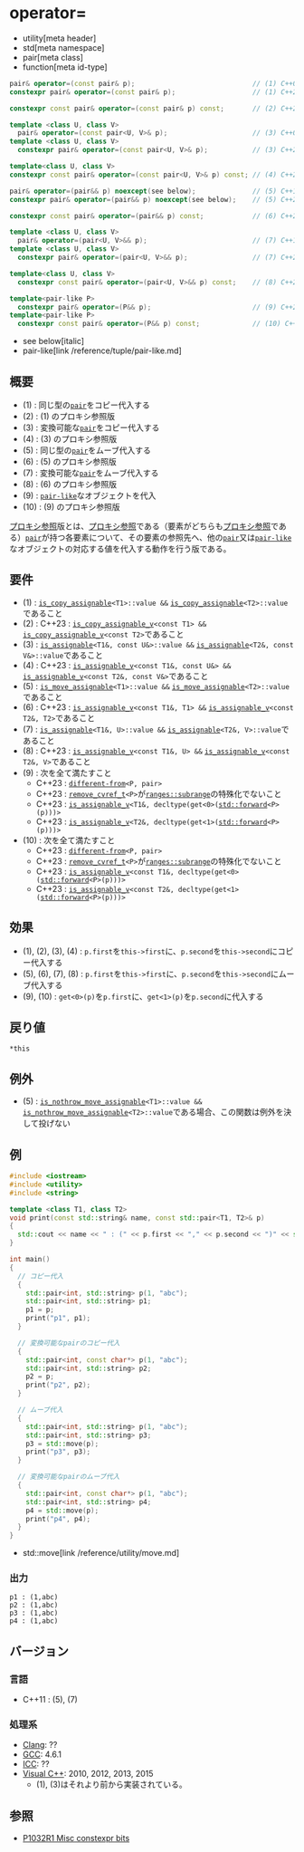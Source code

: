 # operator=
* utility[meta header]
* std[meta namespace]
* pair[meta class]
* function[meta id-type]

```cpp
pair& operator=(const pair& p);                             // (1) C++03
constexpr pair& operator=(const pair& p);                   // (1) C++20

constexpr const pair& operator=(const pair& p) const;       // (2) C++23

template <class U, class V>
  pair& operator=(const pair<U, V>& p);                     // (3) C++03
template <class U, class V>
  constexpr pair& operator=(const pair<U, V>& p);           // (3) C++20

template<class U, class V>
constexpr const pair& operator=(const pair<U, V>& p) const; // (4) C++23

pair& operator=(pair&& p) noexcept(see below);              // (5) C++11
constexpr pair& operator=(pair&& p) noexcept(see below);    // (5) C++20

constexpr const pair& operator=(pair&& p) const;            // (6) C++23

template <class U, class V>
  pair& operator=(pair<U, V>&& p);                          // (7) C++11
template <class U, class V>
  constexpr pair& operator=(pair<U, V>&& p);                // (7) C++20

template<class U, class V>
  constexpr const pair& operator=(pair<U, V>&& p) const;    // (8) C++23

template<pair-like P>
  constexpr pair& operator=(P&& p);                         // (9) C++23
template<pair-like P>
  constexpr const pair& operator=(P&& p) const;             // (10) C++23
```
* see below[italic]
* pair-like[link /reference/tuple/pair-like.md]

## 概要
- (1) : 同じ型の[`pair`](../pair.md)をコピー代入する
- (2) : (1) のプロキシ参照版
- (3) : 変換可能な[`pair`](../pair.md)をコピー代入する
- (4) : (3) のプロキシ参照版
- (5) : 同じ型の[`pair`](../pair.md)をムーブ代入する
- (6) : (5) のプロキシ参照版
- (7) : 変換可能な[`pair`](../pair.md)をムーブ代入する
- (8) : (6) のプロキシ参照版
- (9) : [`pair-like`](/reference/tuple/pair-like.md)なオブジェクトを代入
- (10) : (9) のプロキシ参照版

[プロキシ参照](/reference/iterator/indirectly_writable.md)版とは、[プロキシ参照](/reference/iterator/indirectly_writable.md)である（要素がどちらも[プロキシ参照](/reference/iterator/indirectly_writable.md)である）[`pair`](../pair.md)が持つ各要素について、その要素の参照先へ、他の[`pair`](../pair.md)又は[`pair-like`](/reference/tuple/pair-like.md)なオブジェクトの対応する値を代入する動作を行う版である。


## 要件
- (1) : [`is_copy_assignable`](/reference/type_traits/is_copy_assignable.md)`<T1>::value &&` [`is_copy_assignable`](/reference/type_traits/is_copy_assignable.md)`<T2>::value`であること
- (2) : C++23 : [`is_copy_assignable_v`](/reference/type_traits/is_copy_assignable.md)`<const T1> &&` [`is_copy_assignable_v`](/reference/type_traits/is_copy_assignable.md)`<const T2>`であること
- (3) : [`is_assignable`](/reference/type_traits/is_assignable.md)`<T1&, const U&>::value &&` [`is_assignable`](/reference/type_traits/is_assignable.md)`<T2&, const V&>::value`であること
- (4) : C++23 : [`is_assignable_v`](/reference/type_traits/is_assignable.md)`<const T1&, const U&> &&` [`is_assignable_v`](/reference/type_traits/is_assignable.md)`<const T2&, const V&>`であること
- (5) : [`is_move_assignable`](/reference/type_traits/is_move_assignable.md)`<T1>::value &&` [`is_move_assignable`](/reference/type_traits/is_move_assignable.md)`<T2>::value`であること
- (6) : C++23 : [`is_assignable_v`](/reference/type_traits/is_assignable.md)`<const T1&, T1> &&` [`is_assignable_v`](/reference/type_traits/is_assignable.md)`<const T2&, T2>`であること
- (7) : [`is_assignable`](/reference/type_traits/is_assignable.md)`<T1&, U>::value &&` [`is_assignable`](/reference/type_traits/is_assignable.md)`<T2&, V>::value`であること
- (8) : C++23 : [`is_assignable_v`](/reference/type_traits/is_assignable.md)`<const T1&, U> &&` [`is_assignable_v`](/reference/type_traits/is_assignable.md)`<const T2&, V>`であること
- (9) : 次を全て満たすこと
    - C++23 : [`different-from`](/reference/ranges/different-from.md)`<P, pair>`
    - C++23 : [`remove_cvref_t`](/reference/type_traits/remove_cvref.md)`<P>`が[`ranges::subrange`](/reference/ranges/subrange.md)の特殊化でないこと
    - C++23 : [`is_assignable_v`](/reference/type_traits/is_assignable.md)`<T1&, decltype(get<0>(`[`std::forward`](/reference/utility/forward.md)`<P>(p)))>`
    - C++23 : [`is_assignable_v`](/reference/type_traits/is_assignable.md)`<T2&, decltype(get<1>(`[`std::forward`](/reference/utility/forward.md)`<P>(p)))>`
- (10) : 次を全て満たすこと
    - C++23 : [`different-from`](/reference/ranges/different-from.md)`<P, pair>`
    - C++23 : [`remove_cvref_t`](/reference/type_traits/remove_cvref.md)`<P>`が[`ranges::subrange`](/reference/ranges/subrange.md)の特殊化でないこと
    - C++23 : [`is_assignable_v`](/reference/type_traits/is_assignable.md)`<const T1&, decltype(get<0>(`[`std::forward`](/reference/utility/forward.md)`<P>(p)))>`
    - C++23 : [`is_assignable_v`](/reference/type_traits/is_assignable.md)`<const T2&, decltype(get<1>(`[`std::forward`](/reference/utility/forward.md)`<P>(p)))>`


## 効果
- (1), (2), (3), (4) : `p.first`を`this->first`に、`p.second`を`this->second`にコピー代入する
- (5), (6), (7), (8) : `p.first`を`this->first`に、`p.second`を`this->second`にムーブ代入する
- (9), (10) : `get<0>(p)`を`p.first`に、`get<1>(p)`を`p.second`に代入する


## 戻り値
`*this`


## 例外
- (5) : [`is_nothrow_move_assignable`](/reference/type_traits/is_nothrow_move_assignable.md)`<T1>::value &&` [`is_nothrow_move_assignable`](/reference/type_traits/is_nothrow_move_assignable.md)`<T2>::value`である場合、この関数は例外を決して投げない


## 例
```cpp example
#include <iostream>
#include <utility>
#include <string>

template <class T1, class T2>
void print(const std::string& name, const std::pair<T1, T2>& p)
{
  std::cout << name << " : (" << p.first << "," << p.second << ")" << std::endl;
}

int main()
{
  // コピー代入
  {
    std::pair<int, std::string> p(1, "abc");
    std::pair<int, std::string> p1;
    p1 = p;
    print("p1", p1);
  }

  // 変換可能なpairのコピー代入
  {
    std::pair<int, const char*> p(1, "abc");
    std::pair<int, std::string> p2;
    p2 = p;
    print("p2", p2);
  }

  // ムーブ代入
  {
    std::pair<int, std::string> p(1, "abc");
    std::pair<int, std::string> p3;
    p3 = std::move(p);
    print("p3", p3);
  }

  // 変換可能なpairのムーブ代入
  {
    std::pair<int, const char*> p(1, "abc");
    std::pair<int, std::string> p4;
    p4 = std::move(p);
    print("p4", p4);
  }
}
```
* std::move[link /reference/utility/move.md]

### 出力
```
p1 : (1,abc)
p2 : (1,abc)
p3 : (1,abc)
p4 : (1,abc)
```

## バージョン
### 言語
- C++11 : (5), (7)

### 処理系
- [Clang](/implementation.md#clang): ??
- [GCC](/implementation.md#gcc): 4.6.1
- [ICC](/implementation.md#icc): ??
- [Visual C++](/implementation.md#visual_cpp): 2010, 2012, 2013, 2015
	- (1), (3)はそれより前から実装されている。

## 参照
- [P1032R1 Misc constexpr bits](http://www.open-std.org/jtc1/sc22/wg21/docs/papers/2018/p1032r1.html)
